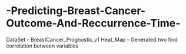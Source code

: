 # -Predicting-Breast-Cancer-Outcome-And-Reccurrence-Time-
DataSet - BreastCancer_Prognostic_v1
Heat_Map - Generated two find correlation between variables
